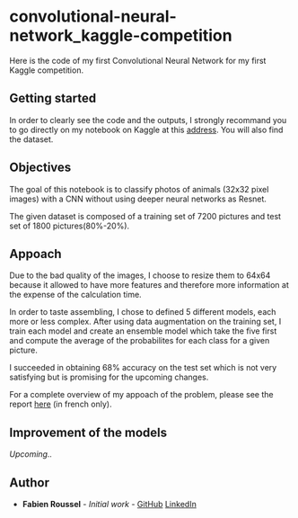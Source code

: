 # convolutional-neural-network_kaggle-competition

Here is the code of my first Convolutional Neural Network for my first Kaggle competition. 

## Getting started

In order to clearly see the code and the outputs, I strongly recommand you to go directly on my notebook on Kaggle at this [address](https://www.kaggle.com/fabien92r/roussel-projet-deep-learn-ensembling). You will also find the dataset. 

## Objectives

The goal of this notebook is to classify photos of animals (32x32 pixel images) with a CNN without using deeper neural networks as Resnet.

The given dataset is composed of a training set of 7200 pictures and test set of 1800 pictures(80%-20%).

## Appoach

Due to the bad quality of the images, I choose to resize them to 64x64 because it allowed to have more features and therefore more information at the expense of the calculation time. 

In order to taste assembling, I chose to defined 5 different models, each more or less complex. After using data augmentation on the training set, I train each model and create an ensemble model which take the five first and compute the average of the probabilites for each class for a given picture. 

I succeeded in obtaining 68% accuracy on the test set which is not very satisfying but is promising for the upcoming changes.

For a complete overview of my appoach of the problem, please see the report [here](Report_French_version_Deep_Learning.pdf) (in french only).

## Improvement of the models

*Upcoming..*

## Author

* **Fabien Roussel** - *Initial work* - [GitHub](https://github.com/FabienRoussel) [LinkedIn](https://www.linkedin.com/in/fabien-roussel/)